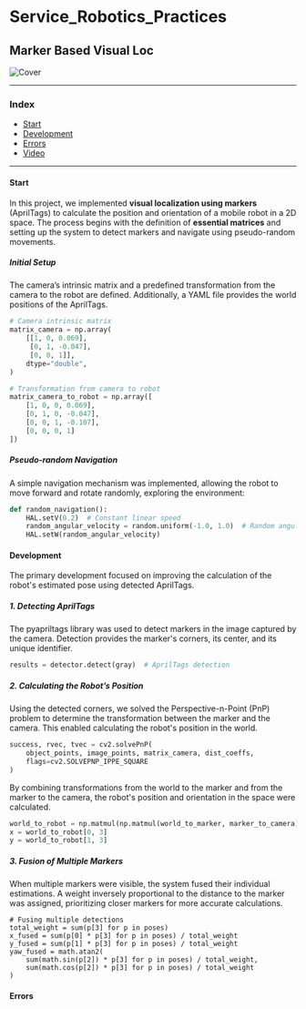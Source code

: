 # Service_Robotics_Practices
## Marker Based Visual Loc

![Cover](https://github.com/user-attachments/assets/26251d5e-dfc8-4b22-a9da-81d06bafd0d2)

---

### Index

- [Start](#start)
- [Development](#development)
- [Errors](#errors)
- [Video](#video)

---

#### Start

In this project, we implemented **visual localization using markers** (AprilTags) to calculate the position and orientation of a mobile robot in a 2D space. The process begins with the definition of **essential matrices** and setting up the system to detect markers and navigate using pseudo-random movements.

##### Initial Setup

The camera’s intrinsic matrix and a predefined transformation from the camera to the robot are defined. Additionally, a YAML file provides the world positions of the AprilTags.

```python
# Camera intrinsic matrix
matrix_camera = np.array(
    [[1, 0, 0.069],
     [0, 1, -0.047],
     [0, 0, 1]],
    dtype="double",
)

# Transformation from camera to robot
matrix_camera_to_robot = np.array([
    [1, 0, 0, 0.069],
    [0, 1, 0, -0.047],
    [0, 0, 1, -0.107],
    [0, 0, 0, 1]
])
```
##### Pseudo-random Navigation

A simple navigation mechanism was implemented, allowing the robot to move forward and rotate randomly, exploring the environment:
```python
def random_navigation():
    HAL.setV(0.2)  # Constant linear speed
    random_angular_velocity = random.uniform(-1.0, 1.0)  # Random angular speed
    HAL.setW(random_angular_velocity)
```
#### Development
The primary development focused on improving the calculation of the robot's estimated pose using detected AprilTags.
##### 1. Detecting AprilTags

The pyapriltags library was used to detect markers in the image captured by the camera. Detection provides the marker's corners, its center, and its unique identifier.
```python
results = detector.detect(gray)  # AprilTags detection
```

##### 2. Calculating the Robot’s Position

Using the detected corners, we solved the Perspective-n-Point (PnP) problem to determine the transformation between the marker and the camera. This enabled calculating the robot's position in the world.
```python
success, rvec, tvec = cv2.solvePnP(
    object_points, image_points, matrix_camera, dist_coeffs,
    flags=cv2.SOLVEPNP_IPPE_SQUARE
)
```
By combining transformations from the world to the marker and from the marker to the camera, the robot's position and orientation in the space were calculated.
```python
world_to_robot = np.matmul(np.matmul(world_to_marker, marker_to_camera), matrix_camera_to_robot)
x = world_to_robot[0, 3]
y = world_to_robot[1, 3]
```
##### 3. Fusion of Multiple Markers

When multiple markers were visible, the system fused their individual estimations. A weight inversely proportional to the distance to the marker was assigned, prioritizing closer markers for more accurate calculations.
```python3
# Fusing multiple detections
total_weight = sum(p[3] for p in poses)
x_fused = sum(p[0] * p[3] for p in poses) / total_weight
y_fused = sum(p[1] * p[3] for p in poses) / total_weight
yaw_fused = math.atan2(
    sum(math.sin(p[2]) * p[3] for p in poses) / total_weight,
    sum(math.cos(p[2]) * p[3] for p in poses) / total_weight
)
```


#### Errors
